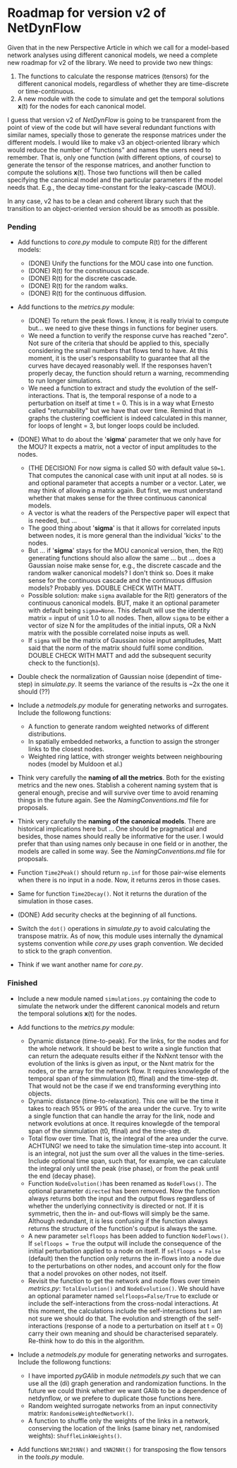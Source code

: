 # Roadmap for version v2 of NetDynFlow

Given that in the new Perspective Article in which we call for a model-based network analyses using different canonical models, we need a complete new roadmap for v2 of the library. We need to provide two new things:

1. The functions to calculate the response matrices (tensors) for the different canonical models, regardless of whether they are time-discrete or time-continuous.
2. A new module with the code to simulate and get the temporal solutions **x**(t) for the nodes for each canonical model.

I guess that version v2 of *NetDynFlow* is going to be transparent from the point of view of the code but will have several redundant functions with similar names, specially those to generate the response matrices under the different models. I would like to make v3 an object-oriented library which would reduce the number of "functions" and names the users need to remember. That is, only one function (with different options, of course) to generate the tensor of the response matrices, and another function to compute the solutions **x**(t). Those two functions will then be called specifying the canonical model and the particular parameters if the model needs that. E.g., the decay time-constant for the leaky-cascade (MOU).

In any case, v2 has to be a clean and coherent library such that the transition to an object-oriented version should be as smooth as possible.


### Pending

- Add functions to *core.py* module to compute R(t) for the different models:
	- (DONE) Unify the functions for the MOU case into one function.
	- (DONE) R(t) for the constinuous cascade.
	- (DONE) R(t) for the discrete cascade.
	- (DONE) R(t) for the random walks.
	- (DONE) R(t) for the continuous diffusion.
- Add functions to the *metrics.py* module:
	- (DONE) To return the peak flows. I know, it is really trivial to compute but… we need to give these things in functions for beginer users.
	- We need a function to verify the response curve has reached "zero". Not sure of the criteria that should be applied to this, specially considering the small numbers that flows tend to have. At this moment, it is the user's responsability to guarantee that all the curves have decayed reasonably well. If the responses haven't properly decay, the function should return a warning, recommending to run longer simulations.
	- We need a function to extract and study the evolution of the self-interactions. That is, the temporal response of a node to a perturbation on itself at time t = 0. This is in a way what Ernesto called "returnability" but we have that over time. Remind that in graphs the clustering coefficient is indeed calculated in this manner, for loops of lenght = 3, but longer loops could be included.

- (DONE) What to do about the '**sigma**' parameter that we only have for the MOU? It expects a matrix, not a vector of input amplitudes to the nodes.
	- (THE DECISION) For now sigma is called S0 with default value `S0=1`. That computes the canonical case with unit input at all nodes. `S0` is and optional parameter that accepts a number or a vector. Later, we may think of allowing a matrix again. But first, we must understand whether that makes sense for the three continuous canonical models. 	
	- A vector is what the readers of the Perspective paper will expect that is needed, but …
	- The good thing about '**sigma**' is that it allows for correlated inputs between nodes, it is more general than the individual 'kicks' to the nodes.
	- But … if '**sigma**' stays for the MOU canonical version, then, the R(t) generating functions should also allow the same … but … does a Gaussian noise make sense for, e.g., the discrete cascade and the random walker canonical models? I don't think so. Does it make sense for the continuous cascade and the continuous diffusion models? Probably yes. DOUBLE CHECK WITH MATT.
	- Possible solution: make `sigma` available for the R(t) generators of the continuous canonical models. BUT, make it an optional parameter with default being `sigma=None`. This default will use the identity matrix = input of unit 1.0 to all nodes. Then, allow `sigma` to be either a vector of size N for the amplitudes of the initial inputs, OR a NxN matrix with the possible correlated noise inputs as well.
	- If `sigma` will be the matrix of Gaussian noise input amplitudes, Matt said that the norm of the matrix should fulfil some condition. DOUBLE CHECK WITH MATT and add the subsequent security check to the function(s).

- Double check the normalization of Gaussian noise (dependint of time-step) in *simulate.py*. It seems the variance of the results is ~2x the one it should (??)
- Include a *netmodels.py* module for generating networks and surrogates. Include the followong functions:
	- A function to generate random weighted networks of different distributions.
	- In spatially embedded networks, a function to assign the stronger links to the closest nodes.
	- Weighted ring lattice, with stronger weights between neighbouring nodes (model by Muldoon et al.)

- Think very carefully the **naming of all the metrics**. Both for the existing metrics and the new ones. Stablish a coherent naming system that is general enough, precise and will survive over time to avoid renaming things in the future again. See the *NamingConventions.md* file for proposals.
- Think very carefully the **naming of the canonical models**. There are historical implications here but … One should be pragmatical and besides, those names should really be informative for the user. I would prefer that than using names only because in one field or in another, the models are called in some way. See the *NamingConventions.md* file for proposals.
- Function `Time2Peak()` should return `np.inf` for those pair-wise elements when there is no input in a node. Now, it returns zeros in those cases.
- Same for function `Time2Decay()`. Not it returns the duration of the simulation in those cases.
- (DONE) Add security checks at the beginning of all functions.
- Switch the `dot()` operations in *simulate.py* to avoid calculating the transpose matrix. As of now, this module uses internally the dynamical systems convention while *core.py* uses graph convention. We decided to stick to the graph convention.
- Think if we want another name for *core.py*.


### Finished

- Include a new module named `simulations.py` containing the code to simulate the network under the different canonical models and return the temporal solutions **x**(t) for the nodes.
- Add functions to the *metrics.py* module:
	- Dynamic distance (time-to-peak). For the links, for the nodes and for the whole network. It should be best to write a single function that can return the adequate results either if the NxNxnt tensor with the evolution of the links is given as input, or the Nxnt matrix for the nodes, or the array for the network flow. It requires knowlegde of the temporal span of the simmulation (t0, ffinal) and the time-step dt. That would not be the case if we end transforming everything into objects.
	- Dynamic distance (time-to-relaxation). This one will be the time it takes to reach 95% or 99% of the area under the curve. Try to write a single function that can handle the array for the link, node and network evolutions at once. It requires knowlegde of the temporal span of the simmulation (t0, ffinal) and the time-step dt.
	- Total flow over time. That is, the integral of the area under the curve. ACHTUNG! we need to take the simulation time-step into account. It is an integral, not just the sum over all the values in the time-series. Include optional time span, such that, for example, we can calculate the integral only until the peak (rise phase), or from the peak until the end (decay phase).
	- Function `NodeEvolution()`has been renamed as `NodeFlows()`. The optional parameter `directed` has been removed. Now the function always returns both the input and the output flows regardless of whether the underlying connectivity is directed or not. If it is symmetric, then the in- and out-flows will simply be the same. Although redundant, it is less confusing if the function always returns the structure of the function's output is always the same.
	- A new parameter `selfloops` has been added to function `NodeFlows()`. If `selfloops = True` the output will include the consequence of the initial perturbation applied to a node on itself. If `selfloops = False` (default) then the function only returns the in-flows into a node due to the perturbations on other nodes, and account only for the flow that a nodel provokes on other nodes, not itself.
	- Revisit the function to get the network and node flows over timein *metrics.py*: `TotalEvolution()` and  `NodeEvolution()`. We should have an optional parameter named `selfloops=False/True` to exclude or include the self-interactions from the cross-nodal interactions. At this moment, the calculations include the self-interactions but I am not sure we should do that. The evolution and strength of the self-interactions (response of a node to a perturbation on itself at t = 0) carry their own meaning and should be characterised separately. Re-think how to do this in the algorithm.


- Include a *netmodels.py* module for generating networks and surrogates. Include the followong functions:
	- I have imported *pyGAlib* in module *netmodels.py* such that we can use all the (di) graph generation and randomization functions. In the future we could think whether we want GAlib to be a dependence of netdynflow, or we prefere to duplicate those functions here.
	- Random weighted surrogate networks from an input connectivity matrix: `RandomiseWeightedNetwork()`.
	- A function to shuffle only the weights of the links in a network, conserving the location of the links (same binary net, randomised weights): `ShuffleLinkWeights()`.


- Add functions `NNt2tNN()` and `tNN2NNt()` for transposing the flow tensors in the *tools.py* module.
